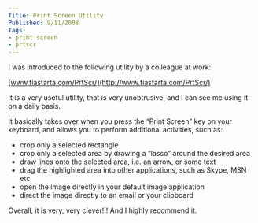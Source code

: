 ```yaml
---
Title: Print Screen Utility
Published: 9/11/2008
Tags:
- print screen
- prtscr
---
```


I was introduced to the following utility by a colleague at work:

[www.fiastarta.com/PrtScr/](http://www.fiastarta.com/PrtScr/)

It is a very useful utility, that is very unobtrusive, and I can see me using it on a daily basis.

It basically takes over when you press the “Print Screen” key on your keyboard, and allows you to perform additional activities, such as:

- crop only a selected rectangle
- crop only a selected area by drawing a “lasso” around the desired area
- draw lines onto the selected area, i.e. an arrow, or some text
- drag the highlighted area into other applications, such as Skype, MSN etc
- open the image directly in your default image application
- direct the image directly to an email or your clipboard

Overall, it is very, very clever!!! And I highly recommend it.
